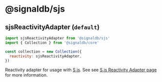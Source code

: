 # @signaldb/sjs

## sjsReactivityAdapter (`default`)

```js
import sjsReactivityAdapter from '@signaldb/sjs'
import { Collection } from '@signaldb/core'

const collection = new Collection({
  reactivity: sjsReactivityAdapter,
})
```

Reactivity adapter for usage with [S.js](https://github.com/adamhaile/S). See see [S.js Reactivity Adapter page](/reactivity/S/) for more information.

